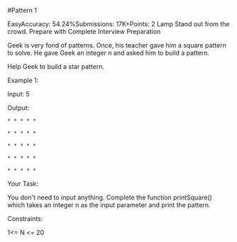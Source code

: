 #Pattern 1

EasyAccuracy: 54.24%Submissions: 17K+Points: 2
Lamp
Stand out from the crowd. Prepare with Complete Interview Preparation  

Geek is very fond of patterns. Once, his teacher gave him a square pattern to solve. He gave Geek an integer n and asked him to build a pattern.

Help Geek to build a star pattern.

 

Example 1:

Input: 5

Output:

`* * * * *`

`* * * * *`

`* * * * *`

`* * * * *`

`* * * * *`
 

Your Task:

You don't need to input anything. Complete the function printSquare() which takes  an integer n  as the input parameter and print the pattern.

Constraints:

1<= N <= 20